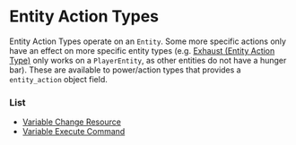 # Entity Action Types

Entity Action Types operate on an `Entity`. Some more specific actions only have an effect on more specific entity types (e.g. [Exhaust (Entity Action Type)](https://origins.readthedocs.io/en/latest/types/entity_action_types/exhaust/) only works on a `PlayerEntity`, as other entities do not have a hunger bar). These are available to power/action types that provides a `entity_action` object field.

### List
- [Variable Change Resource](../entity_action_types/variable_change_resource.md)
- [Variable Execute Command](../entity_action_types/variable_execute_command.md)